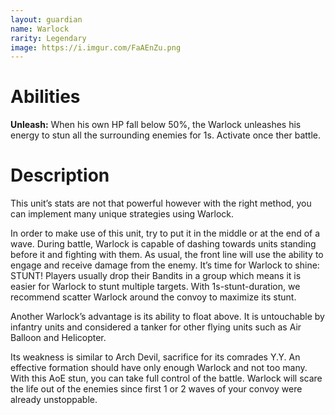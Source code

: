```yaml
---
layout: guardian
name: Warlock
rarity: Legendary
image: https://i.imgur.com/FaAEnZu.png
---
```


# Abilities

**Unleash:** When his own HP fall below 50%, the Warlock unleashes his energy to stun all the surrounding enemies for 1s. Activate once ther battle.

# Description

This unit’s stats are not that powerful however with the right method, you can implement many unique strategies using Warlock.

In order to make use of this unit, try to put it in the middle or at the end of a wave. During battle, Warlock is capable of dashing towards units standing before it and fighting with them. As usual, the front line will use the ability to engage and receive damage from the enemy. It’s time for Warlock to shine: STUNT! Players usually drop their Bandits in a group which means it is easier for Warlock to stunt multiple targets. With 1s-stunt-duration, we recommend scatter Warlock around the convoy to maximize its stunt.

Another Warlock’s advantage is its ability to float above. It is untouchable by infantry units and considered a tanker for other flying units such as Air Balloon and Helicopter.

Its weakness is similar to Arch Devil, sacrifice for its comrades Y.Y. An effective formation should have only enough Warlock and not too many. With this AoE stun, you can take full control of the battle. Warlock will scare the life out of the enemies since first 1 or 2 waves of your convoy were already unstoppable.
